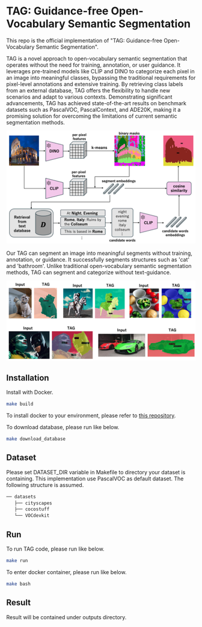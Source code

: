# TAG: Guidance-free Open-Vocabulary Semantic Segmentation
This repo is the official implementation of "TAG: Guidance-free Open-Vocabulary Semantic Segmentation".

TAG is a novel approach to open-vocabulary semantic segmentation that operates without the need for
training, annotation, or user guidance. It leverages pre-trained models like CLIP and DINO to
categorize each pixel in an image into meaningful classes, bypassing the traditional requirements for
pixel-level annotations and extensive training. By retrieving class labels from an external database,
TAG offers the flexibility to handle new scenarios and adapt to various contexts. Demonstrating
significant advancements, TAG has achieved state-of-the-art results on benchmark datasets such as
PascalVOC, PascalContext, and ADE20K, making it a promising solution for overcoming the limitations
of current semantic segmentation methods.

![Alt text](resources/overview.png)


Our TAG can segment an image into meaningful segments without training, annotation, or guidance.
It successfully segments structures such as 'cat' and 'bathroom'. Unlike traditional open-vocabulary
semantic segmentation methods, TAG can segment and categorize without text-guidance.

![Alt text](resources/open_vocabulary.png)

## Installation

Install with Docker.

```sh
make build
```

To install docker to your environment, please refer to [this repository](https://github.com/Valkyrja3607/docker-template).

To download database, please run like below.

```sh
make download_database
```

## Dataset

Please set DATASET_DIR variable in Makefile to directory your dataset is containing.
This implementation use PascalVOC as default dataset.
The following structure is assumed.

```sh
── datasets
   ├── cityscapes
   ├── cocostuff
   └── VOCdevkit
```

## Run

To run TAG code, please run like below.

```sh
make run
```

To enter docker container, please run like below.

```sh
make bash
```

## Result

Result will be contained under outputs directory.
